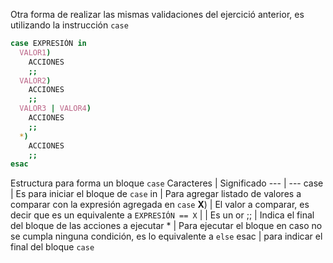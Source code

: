 Otra forma de realizar las mismas validaciones del ejercició anterior, es utilizando la instrucción `case`

```bash
case EXPRESIÓN in
  VALOR1)
    ACCIONES
    ;;
  VALOR2)
    ACCIONES
    ;;
  VALOR3 | VALOR4)
    ACCIONES
    ;;
  *)
    ACCIONES
    ;;
esac
```

Estructura para forma un bloque `case`
Caracteres | Significado
--- | ---
case | Es para iniciar el bloque de `case`
in | Para agregar listado de valores a comparar con la expresión agregada en `case`
**X**) | El valor a comparar, es decir que es un equivalente a `EXPRESIÓN == X`
\| | Es un or 
;; | Indica el final del bloque de las acciones a ejecutar 
\* | Para ejecutar el bloque en caso no se cumpla ninguna condición, es lo equivalente a `else`
esac | para indicar el final del bloque `case`
